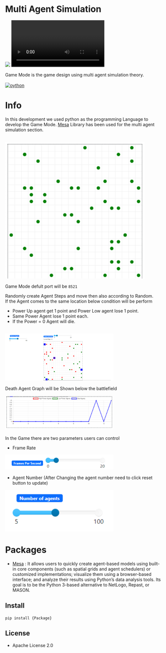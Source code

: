 # Multi Agent Simulation

![](https://github.com/sasankaweera123/Mesa-Multi_Agent_Simulation/blob/main/IMG/gif/gameovergif.gif)
![](https://github.com/sasankaweera123/Mesa-Multi_Agent_Simulation/blob/main/IMG/gif/githubgif.mp4)

Game Mode is the game design using multi agent simulation theory. <br><br> [![oython](https://skillicons.dev/icons?i=py)](https://skillicons.dev)

# Info

In this development we used python as the programming Language to develop the Game Mode. [Mesa](https://mesa.readthedocs.io/en/latest/) Library has been used for the multi agent simulation section.<br><br>

<img src="IMG/1.png" width="450px">

Game Mode defult port will be `8521`

Randomly create Agent Steps and move then also according to Random.<br>
If the Agent comes to the same location below condition will be perform 
- Power Up agent get 1 point and Power Low agent lose 1 point.
- Same Power Agent lose 1 point each.
- If the Power = 0 Agent will die. 

<br>
<img src="IMG/2.png" width="350px">

Death Agent Graph will be Shown below the battlefield
<br><br>
<img src="IMG/3.png" width="350px">
<br><br>
In the Game there are two parameters users can control
- Frame Rate
<img src="IMG/5.png" width="350px">


- Agent Number (After Changing the agent number need to click reset button to update)
<img src="IMG/4.png" width="350px">

# Packages

- [Mesa](https://pypi.org/project/Mesa/) : It allows users to quickly create agent-based models using built-in core components (such as spatial grids and agent schedulers) or customized implementations; visualize them using a browser-based interface; and analyze their results using Python’s data analysis tools. Its goal is to be the Python 3-based alternative to NetLogo, Repast, or MASON.

## Install

`pip install {Package}`

## License

- Apache License 2.0

